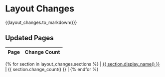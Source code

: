 # Layout Changes

{{layout_changes.to_markdown()}}


## Updated Pages

| Page | Change Count |
| ---- | ------------ |
{% for section in layout_changes.sections %}
| [{{ section.display_name() }}]({{section.path_name()}}/main.md) | {{ section.change_count() }} |
{% endfor %}